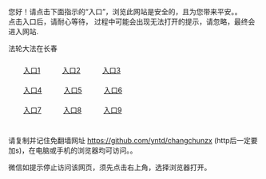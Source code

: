 您好！请点击下面指示的“入口”，浏览此网站是安全的，且为您带来平安。。 <br/>
点击入口后，请耐心等待， 过程中可能会出现无法打开的提示，请忽略，最终会进入网站. </br>

法轮大法在长春<br/>
<div style="padding:10px"><a style="margin:20px" target="_blank" href="https://d2k7xyirxeuuvb.cloudfront.net/2Qpsp?hztqwkkz" id="ccLink1" rel="nofollow">入口1</a> <a target="_blank" style="margin:20px" href="https://d20hl96k093c86.cloudfront.net/2Qpsp?qdmehlei" id="ccLink2" rel="nofollow">入口2</a> <a style="margin:20px" target="_blank" href="https://d8kpnq824w6v9.cloudfront.net/2Qpsp?ujbdmgjz" id="ccLink3" rel="nofollow">入口3</a></div>

<div style="padding:10px" ><a style="margin:20px" target="_blank" href="https://d2k7xyirxeuuvb.cloudfront.net/2Qpsp?hztqwkkz" id="ccLink4" rel="nofollow">入口4</a> <a style="margin:20px" href="https://d20hl96k093c86.cloudfront.net/2Qpsp?qdmehlei" target="_blank" id="ccLink5" rel="nofollow">入口5</a> <a style="margin:20px" href="https://d8kpnq824w6v9.cloudfront.net/2Qpsp?ujbdmgjz" target="_blank" id="ccLink6" rel="nofollow">入口6</a></div>

<div style="padding:10px"><a style="margin:20px" target="_blank" href="https://d2k7xyirxeuuvb.cloudfront.net/2Qpsp?hztqwkkz" id="ccLink7" rel="nofollow">入口7</a> <a style="margin:20px" href="https://d20hl96k093c86.cloudfront.net/2Qpsp?qdmehlei" target="_blank" id="ccLink8" rel="nofollow">入口8</a> <a style="margin:20px" target="_blank" href="https://d8kpnq824w6v9.cloudfront.net/2Qpsp?ujbdmgjz" id="ccLink9" rel="nofollow">入口9</a></div>

<br/>



请复制并记住免翻墙网址 https://github.com/yntd/changchunzx (http后一定要加s)，在电脑或手机的浏览器均可访问。。<br/>

微信如提示停止访问该网页，须先点击右上角，选择浏览器打开。
